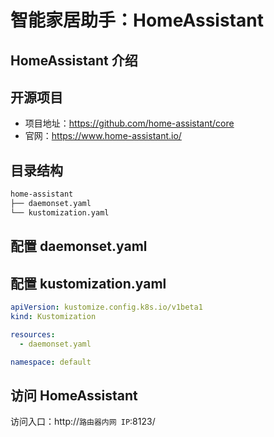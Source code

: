 # 智能家居助手：HomeAssistant

## HomeAssistant 介绍

## 开源项目

* 项目地址：https://github.com/home-assistant/core
* 官网：https://www.home-assistant.io/

## 目录结构

```txt
home-assistant
├── daemonset.yaml
└── kustomization.yaml
```

## 配置 daemonset.yaml

<FileBlock showLineNumbers title="daemonset.yaml" file="home-network/home-assistant.yaml" />

## 配置 kustomization.yaml

```yaml title="kustomization.yaml"
apiVersion: kustomize.config.k8s.io/v1beta1
kind: Kustomization

resources:
  - daemonset.yaml

namespace: default
```

## 访问 HomeAssistant

访问入口：http://`路由器内网 IP`:8123/
